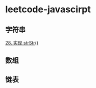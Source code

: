 # leetcode-javascirpt

## 字符串

[28. 实现 strStr()](https://github.com/exposir/leetcode-javascript/issues/7)

## 数组

## 链表

